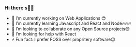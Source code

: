 ### Hi there s👋🔥



- 🔭 I’m currently working on Web Applications 😍
- 🌱 I’m currently learning Javascript and React and Node🔥🔥🔥
- 👯 I’m looking to collaborate on any Open Source projects😊
- 🤔 I’m looking for help with React
- ⚡ Fun fact: I prefer FOSS over propritery software😉

